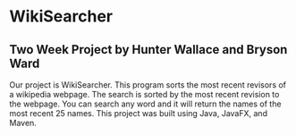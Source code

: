 # WikiSearcher
## Two Week Project by Hunter Wallace and Bryson Ward
Our project is WikiSearcher. This program sorts the most recent revisors of a wikipedia webpage. The search is sorted by the most recent revision to the webpage. You can search any word and it will return the names of the most recent 25 names. This project was built using Java, JavaFX, and Maven.
